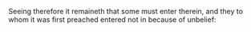 Seeing therefore it remaineth that some must enter therein, and they to whom it was first preached entered not in because of unbelief:
